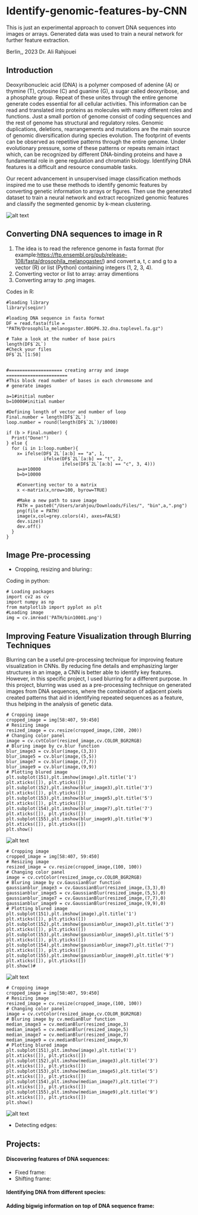 # Identify-genomic-features-by-CNN
This is just an experimental approach to convert DNA sequences into images or arrays. Generated data was used to train a neural network for further feature extraction.

Berlin,, 2023
Dr. Ali Rahjouei

## Introduction
Deoxyribonucleic acid (DNA) is a polymer composed of adenine (A) or thymine (T), cytosine (C) and guanine (G), a sugar called deoxyribose, and a phosphate group. Repeat of these unites through the entire genome generate codes essential for all cellular activities. This information can be read and translated into proteins as molecules with many different roles and functions. Just a small portion of genome consist of coding sequences and the rest of genome has structural and regulatory roles. Genomic duplications, deletions, rearrangements and mutations are the main source of genomic diversification during species evolution. The footprint of events can be observed as repetitive patterns through the entire genome. Under evolutionary pressure, some of these patterns or repeats remain intact which, can be recognized by different DNA-binding proteins and have a fundamental role in gene regulation and chromatin biology. Identifying DNA features is a difficult and resource consumable tasks.

Our recent advancement in unsupervised image classification methods inspired me to use these methods to identify genomic features by converting genetic information to arrays or figures. Then use the generated dataset to train a neural network and extract recognized genomic features and classify the segmented genomic by k-mean clustering. 

![alt text](https://db3pap006files.storage.live.com/y4m3maGE76ySwNzy9fb3_UsoEq2H5UCNwDLYmiAo_nSZK0sFMJcTeAioVNaZeCVR92HYEqG9ZSRZ3b40zWh-w1py-51R_V9m8LlfU8GOBy5wWLSw5rZqfRhkkt8-tuD7qYnwOmZu9qhPR3f_RHL7vhzFOi3BmL5gZkyOIIZ335vsqjYkUsXl1IkUQFkg925p2sd?width=1522&height=507&cropmode=none)

## Converting DNA sequences to image in R
1) The idea is to read the reference genome in fasta format (for example:https://ftp.ensembl.org/pub/release-108/fasta/drosophila_melanogaster/) and convert a, t, c and g to a vector (R) or list (Python) containing integers (1, 2, 3, 4).
2) Converting vector or list to array: array dimentions
3) Converting array to .png images.

Codes in R:
```
#loading library
library(seqinr)

#loading DNA sequence in fasta format
DF = read.fasta(file = "PATH/Drosophila_melanogaster.BDGP6.32.dna.toplevel.fa.gz")

# Take a look at the number of base pairs
length(DF$`2L`)
#Check your files
DF$`2L`[1:50]


#==================== creating array and image  =======================
#This block read number of bases in each chromosome and 
# generate images

a=1#initial number
b=10000#initial number

#Defining length of vector and number of loop
Final.number = length(DF$`2L`)
loop.number = round(length(DF$`2L`)/10000)

if (b > Final.number) {
  Print("Done!")
} else {
  for (i in 1:loop.number){
    x= ifelse(DF$`2L`[a:b] == "a", 1,
              ifelse(DF$`2L`[a:b] == "t", 2,
                     ifelse(DF$`2L`[a:b] == "c", 3, 4)))
    a=a+10000
    b=b+10000
    
    #Converting vector to a matrix
    x <-matrix(x,nrow=100, byrow=TRUE)
    
    #Make a new path to save image
    PATH = paste0("/Users/arahjou/Downloads/Files/", "bin",a,".png")
    png(file = PATH)
    image(x,col=grey.colors(4), axes=FALSE)
    dev.size()
    dev.off()
  }
}
```
## Image Pre-processing
- Cropping, resizing and bluring::

Coding in python:
```
# Loading packages
import cv2 as cv
import numpy as np
from matplotlib import pyplot as plt
#Loading image
img = cv.imread('PATH/bin10001.png')
```
## Improving Feature Visualization through Blurring Techniques 
Blurring can be a useful pre-processing technique for improving feature visualization in CNNs. By reducing fine details and emphasizing larger structures in an image, a CNN is better able to identify key features. However, in this specific project, I used blurring for a different purpose. In this project, blurring was used as a pre-processing technique on generated images from DNA sequences, where the combination of adjacent pixels created patterns that aid in identifying repeated sequences as a feature, thus helping in the analysis of genetic data.
```
# Cropping image
cropped_image = img[58:407, 59:450]
# Resizing image
resized_image = cv.resize(cropped_image,(200, 200))
# Changing color panel
image = cv.cvtColor(resized_image,cv.COLOR_BGR2RGB)
# Bluring image by cv.blur function
blur_image3 = cv.blur(image,(3,3))
blur_image5 = cv.blur(image,(5,5))
blur_image7 = cv.blur(image,(7,7))
blur_image9 = cv.blur(image,(9,9))
# Plotting blured image
plt.subplot(151),plt.imshow(image),plt.title('1')
plt.xticks([]), plt.yticks([])
plt.subplot(152),plt.imshow(blur_image3),plt.title('3')
plt.xticks([]), plt.yticks([])
plt.subplot(153),plt.imshow(blur_image5),plt.title('5')
plt.xticks([]), plt.yticks([])
plt.subplot(154),plt.imshow(blur_image7),plt.title('7')
plt.xticks([]), plt.yticks([])
plt.subplot(155),plt.imshow(blur_image9),plt.title('9')
plt.xticks([]), plt.yticks([])
plt.show()
```
![alt text](https://db3pap006files.storage.live.com/y4mfJo5n2a1L9iDKiNSrMpFbfDtj8ZYVLuWquqeC8vgSYdFq_kTMzQrZnm1DTh7W9EXg0EIbkQn_3eIk1XCDLCfgSlL8gSYmzXeOkYuHeaLGNrghCSSJNmfVjR_Ywg0ppC2E-HgG0RnCBuKWCR7VVG1WTABd2GXVShDU_pfGwkICnIwFZ5wRGEAjIECofH1wLbe?width=352&height=91&cropmode=none)

```
# Cropping image
cropped_image = img[58:407, 59:450]
# Resizing image
resized_image = cv.resize(cropped_image,(100, 100))
# Changing color panel
image = cv.cvtColor(resized_image,cv.COLOR_BGR2RGB)
# Bluring image by cv.GaussianBlur function
gaussianblur_image3 = cv.GaussianBlur(resized_image,(3,3),0)
gaussianblur_image5 = cv.GaussianBlur(resized_image,(5,5),0)
gaussianblur_image7 = cv.GaussianBlur(resized_image,(7,7),0)
gaussianblur_image9 = cv.GaussianBlur(resized_image,(9,9),0)
# Plotting blured image
plt.subplot(151),plt.imshow(image),plt.title('1')
plt.xticks([]), plt.yticks([])
plt.subplot(152),plt.imshow(gaussianblur_image3),plt.title('3')
plt.xticks([]), plt.yticks([])
plt.subplot(153),plt.imshow(gaussianblur_image5),plt.title('5')
plt.xticks([]), plt.yticks([])
plt.subplot(154),plt.imshow(gaussianblur_image7),plt.title('7')
plt.xticks([]), plt.yticks([])
plt.subplot(155),plt.imshow(gaussianblur_image9),plt.title('9')
plt.xticks([]), plt.yticks([])
plt.show()#
```
![alt text](https://db3pap006files.storage.live.com/y4mv2MJAfAEyrhRQqfs_WUqr4JjmwrL0z0A_wV3hK6G6PkBkmR5Xryw_lfgTXAA_mo67Fp9XNVCdi0EnVBpAn03SKMlXDCflliSEpetZ9ByR7SEYliba46Z1WDzMvm2Txe63uiFKDoTgonjhP_YclKAi14qpI2b_SwrLNubl-9bTFdZCc9h7KAIawIjdZYqs_bH?width=352&height=91&cropmode=none)

```
# Cropping image
cropped_image = img[58:407, 59:450]
# Resizing image
resized_image = cv.resize(cropped_image,(100, 100))
# Changing color panel
image = cv.cvtColor(resized_image,cv.COLOR_BGR2RGB)
# Bluring image by cv.medianBlur function
median_image3 = cv.medianBlur(resized_image,3)
median_image5 = cv.medianBlur(resized_image,5)
median_image7 = cv.medianBlur(resized_image,7)
median_image9 = cv.medianBlur(resized_image,9)
# Plotting blured image
plt.subplot(151),plt.imshow(image),plt.title('1')
plt.xticks([]), plt.yticks([])
plt.subplot(152),plt.imshow(median_image3),plt.title('3')
plt.xticks([]), plt.yticks([])
plt.subplot(153),plt.imshow(median_image5),plt.title('5')
plt.xticks([]), plt.yticks([])
plt.subplot(154),plt.imshow(median_image7),plt.title('7')
plt.xticks([]), plt.yticks([])
plt.subplot(155),plt.imshow(median_image9),plt.title('9')
plt.xticks([]), plt.yticks([])
plt.show()
```
![alt text](https://db3pap006files.storage.live.com/y4mcQnadOznKLVbZPOr-9wmSPBT0m8fKuBCP5oiTNZu4VTU-J0i7TnybnYa5ljiyVvhUTDMKnWyLhZmCQufsXmO94S33hr-86AeN0zAWeNljIHk0N0Xk5GqoMZKlrBC0M4nCN8M9PEkE81CIlsika6G7pYM6V20BbF0KvFAendwfY_zMyPU-XQK1kdVH6ysrxp1?width=352&height=91&cropmode=none)

- Detecting edges:

## Projects:
#### Discovering features of DNA sequences: 
- Fixed frame: 
- Shifting frame:
#### Identifying DNA from different species:
#### Adding bigwig information on top of DNA sequence frame:
